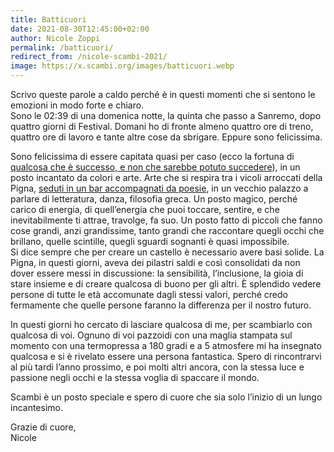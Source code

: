 ```yaml
---
title: Batticuori
date: 2021-08-30T12:45:00+02:00
author: Nicole Zoppi
permalink: /batticuori/
redirect_from: /nicole-scambi-2021/
image: https://x.scambi.org/images/batticuori.webp
---
```

Scrivo queste parole a caldo perché è in questi momenti che si sentono le emozioni in modo forte e chiaro.  
Sono le 02:39 di una domenica notte, la quinta che passo a Sanremo, dopo quattro giorni di Festival. Domani ho di fronte almeno quattro ore di treno, quattro ore di lavoro e tante altre cose da sbrigare. Eppure sono felicissima.

Sono felicissima di essere capitata quasi per caso (ecco la fortuna di [qualcosa che è successo, e non che sarebbe potuto succedere](/2021/dissolvenze 'Dissolvenze 2021')), in un posto incantato da colori e arte. Arte che si respira tra i vicoli arroccati della Pigna, [seduti in un bar accompagnati da poesie](/2021/poesie-a-colazione 'Poesie a colazione 2021'), in un vecchio palazzo a parlare di letteratura, danza, filosofia greca. Un posto magico, perché carico di energia, di quell’energia che puoi toccare, sentire, e che inevitabilmente ti attrae, travolge, fa suo. Un posto fatto di piccoli che fanno cose grandi, anzi grandissime, tanto grandi che raccontare quegli occhi che brillano, quelle scintille, quegli sguardi sognanti è quasi impossibile.  
Si dice sempre che per creare un castello è necessario avere basi solide. La Pigna, in questi giorni, aveva dei pilastri saldi e così consolidati da non dover essere messi in discussione: la sensibilità, l’inclusione, la gioia di stare insieme e di creare qualcosa di buono per gli altri. È splendido vedere persone di tutte le età accomunate dagli stessi valori, perché credo fermamente che quelle persone faranno la differenza per il nostro futuro.

In questi giorni ho cercato di lasciare qualcosa di me, per scambiarlo con qualcosa di voi. Ognuno di voi pazzoidi con una maglia stampata sul momento con una termopressa a 180 gradi e a 5 atmosfere mi ha insegnato qualcosa e si è rivelato essere una persona fantastica. Spero di rincontrarvi al più tardi l’anno prossimo, e poi molti altri ancora, con la stessa luce e passione negli occhi e la stessa voglia di spaccare il mondo.

Scambi è un posto speciale e spero di cuore che sia solo l’inizio di un lungo incantesimo.

Grazie di cuore,  
Nicole
